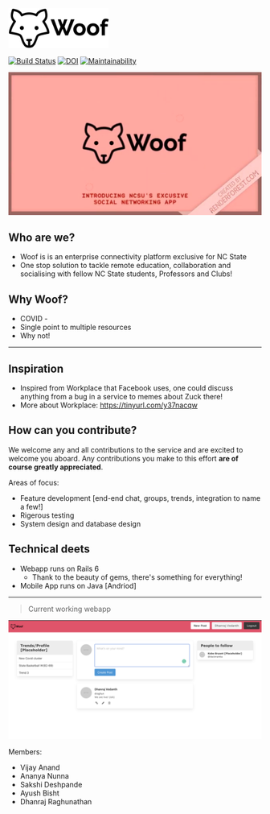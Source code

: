 <img src="woof.png" alt="Woof!" width="200" />

[![Build Status](https://travis-ci.org/DhanrajVedanth/Woof_app.svg?branch=master)](https://travis-ci.org/DhanrajVedanth/Woof_app)
[![DOI](https://zenodo.org/badge/DOI/10.5281/zenodo.4041590.svg)](https://doi.org/10.5281/zenodo.4041590)
[![Maintainability](https://api.codeclimate.com/v1/badges/a7cbad29bf16194863e6/maintainability)](https://codeclimate.com/github/DhanrajVedanth/Woof_app/maintainability)


[![Watch the video](/images/Woof_thumbnail.png)](https://youtu.be/sOLlhGcmIHo)

## Who are we?
- Woof is is an enterprise connectivity platform exclusive for NC State
- One stop solution to tackle remote education, collaboration and socialising with fellow NC State students, Professors and Clubs! 

## Why Woof? 
- COVID - 
- Single point to multiple resources 
- Why not! 
---

## Inspiration
- Inspired from Workplace that Facebook uses, one could discuss anything from a bug in a service to memes about Zuck there! 
- More about Workplace: https://tinyurl.com/y37nacqw 

## How can you contribute?

We welcome any and all contributions to the service and are excited to welcome you aboard. Any contributions you make to this effort **are of course greatly appreciated**.

Areas of focus: 
- Feature development [end-end chat, groups, trends, integration to name a few!]
- Rigerous testing 
- System design and database design

## Technical deets

- Webapp runs on Rails 6 
	- Thank to the beauty of gems, there's something for everything! 
- Mobile App runs on Java [Andriod]
---

> Current working webapp

<img src="woof_site.png" width="1000"/>

Members: 
 - Vijay Anand
 - Ananya Nunna 
 - Sakshi Deshpande
 - Ayush Bisht
 - Dhanraj Raghunathan

